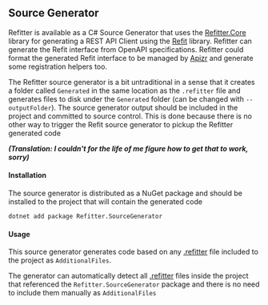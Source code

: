 ## Source Generator

Refitter is available as a C# Source Generator that uses the [Refitter.Core](/api/Refitter.Core.html) library for generating a REST API Client using the [Refit](https://github.com/reactiveui/refit) library. Refitter can generate the Refit interface from OpenAPI specifications. Refitter could format the generated Refit interface to be managed by [Apizr](https://www.apizr.net) and generate some registration helpers too.

The Refitter source generator is a bit untraditional in a sense that it creates a folder called `Generated` in the same location as the `.refitter` file and generates files to disk under the `Generated` folder (can be changed with `--outputFolder`). The source generator output should be included in the project and committed to source control. This is done because there is no other way to trigger the Refit source generator to pickup the Refitter generated code 

***(Translation: I couldn't for the life of me figure how to get that to work, sorry)***

#### Installation

The source generator is distributed as a NuGet package and should be installed to the project that will contain the generated code

```shell
dotnet add package Refitter.SourceGenerator
```

#### Usage

This source generator generates code based on any [.refitter](refitter-file-format.md) file included to the project as `AdditionalFiles`.

The generator can automatically detect all [.refitter](refitter-file-format.md) files inside the project that referenced the `Refitter.SourceGenerator` package and there is no need to include them manually as `AdditionalFiles`